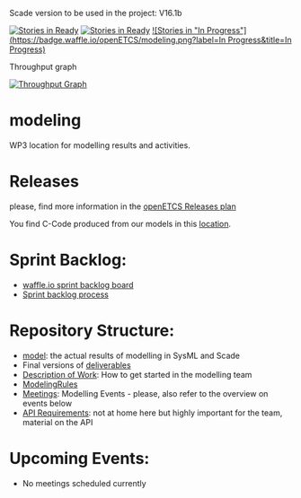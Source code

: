 Scade version to be used in the project: V16.1b  

[![Stories in Ready](https://badge.waffle.io/openetcs/modeling.png?label=ready&title=Backlog)](https://waffle.io/openetcs/modeling)
[![Stories in Ready](https://badge.waffle.io/openETCS/modeling.png?label=ready&title=Ready)](https://waffle.io/openETCS/modeling)
[![Stories in "In Progress"](https://badge.waffle.io/openETCS/modeling.png?label=In Progress&title=In Progress)](https://waffle.io/openETCS/modeling)

Throughput graph

[![Throughput Graph](https://graphs.waffle.io/openetcs/modeling/throughput.svg)](https://waffle.io/openetcs/modeling/metrics)

modeling
=========

WP3 location for modelling results and activities.

Releases
========
please, find more information in the [openETCS Releases plan](https://github.com/openETCS/modeling/wiki/openETCS-Release-Plan)

You find C-Code produced from our models in this [location](https://github.com/openETCS/srcAndBinary).


Sprint Backlog:
===============
* [waffle.io sprint backlog board](https://waffle.io/openetcs/modeling?label=Sprint-Backlog)
* [Sprint backlog process](https://github.com/openETCS/modeling/wiki/WP3-Scrum-Process)

Repository Structure:
=====================

* [model](https://github.com/openETCS/modeling/tree/master/model): the actual results of modelling in SysML and Scade
* Final versions of [deliverables](https://github.com/openETCS/modeling/tree/master/deliverables)
* [Description of Work](https://github.com/openETCS/modeling/tree/master/DescriptionOfWork): How to get started in the modelling team
* [ModelingRules](https://github.com/openETCS/modeling/tree/master/ModelingRules)
* [Meetings](https://github.com/openETCS/modeling/tree/master/meetings): Modelling Events - please, also refer to the overview on events below
* [API Requirements](https://github.com/openETCS/requirements/tree/master/D2.7-Technical_Appendix): not at home here but highly important for the team, material on the API

Upcoming Events:
================

* No meetings scheduled currently

